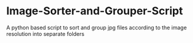 # Image-Sorter-and-Grouper-Script
A python based script to sort and group jpg files according to the image resolution into separate folders
